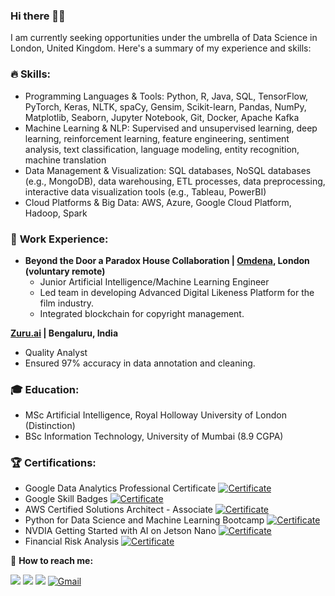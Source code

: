### Hi there 👋🏻

I am currently seeking opportunities under the umbrella of Data Science in London, United Kingdom. Here's a summary of my experience and skills:


### 🔥 **Skills:**

- Programming Languages & Tools: Python, R, Java, SQL, TensorFlow, PyTorch, Keras, NLTK, spaCy, Gensim, Scikit-learn, Pandas, NumPy, Matplotlib, Seaborn, Jupyter Notebook, Git, Docker, Apache Kafka 
- Machine Learning & NLP: Supervised and unsupervised learning, deep learning, reinforcement learning, feature engineering, sentiment analysis, text classification, language modeling, entity recognition, machine translation  
- Data Management & Visualization: SQL databases, NoSQL databases (e.g., MongoDB), data warehousing, ETL processes, data preprocessing, interactive data visualization tools (e.g., Tableau, PowerBI) 
- Cloud Platforms & Big Data: AWS, Azure, Google Cloud Platform, Hadoop, Spark  


### 🚀 **Work Experience:**

- **Beyond the Door a Paradox House Collaboration | [Omdena](https://www.omdena.com/), London (voluntary remote)**
  - Junior Artificial Intelligence/Machine Learning Engineer
  - Led team in developing Advanced Digital Likeness Platform for the film industry.
  - Integrated blockchain for copyright management.

**[Zuru.ai](https://zuru.ai/)  | Bengaluru, India**
  - Quality Analyst
  - Ensured 97% accuracy in data annotation and cleaning.

### **🎓 Education:** 

- MSc Artificial Intelligence, Royal Holloway University of London (Distinction) 
- BSc Information Technology, University of Mumbai (8.9 CGPA) 

### **🏆 Certifications:**

- Google Data Analytics Professional Certificate [![Certificate](https://img.icons8.com/doodle/24/000000/certificate.png)](https://www.credly.com/badges/37523c4a-7976-4488-b812-36acfe6e2690/public_url)
- Google Skill Badges [![Certificate](https://img.icons8.com/doodle/24/000000/certificate.png)](https://www.cloudskillsboost.google/public_profiles/75391262-68cf-4b5d-b8dc-960d505d46b2)
- AWS Certified Solutions Architect - Associate [![Certificate](https://img.icons8.com/doodle/24/000000/certificate.png)](https://www.credly.com/badges/34e99d56-30af-4b5b-a889-48e766a65c51/linked_in_profile)
- Python for Data Science and Machine Learning Bootcamp [![Certificate](https://img.icons8.com/doodle/24/000000/certificate.png)](https://udemy-certificate.s3.amazonaws.com/image/UC-a415548c-6b10-4250-9707-a5ddc98ad996.jpg?v=1703991724000) 
- NVDIA Getting Started with AI on Jetson Nano [![Certificate](https://img.icons8.com/doodle/24/000000/certificate.png)](https://courses.nvidia.com/certificates/42844036762742d8bff4bf91b96dd6d9/) 
- Financial Risk Analysis [![Certificate](https://img.icons8.com/doodle/24/000000/certificate.png)](https://www.linkedin.com/posts/onkar-sudrik_riskanalysis-finance-machinelearning-activity-7168998666525990915-dCFd?utm_source=share&utm_medium=member_desktop)


📱 **How to reach me:**


[<img target="_blank" src="https://img.icons8.com/cotton/64/000000/whatsapp--v4.png"/>](https://wa.me/447767935033) 
[<img target="_blank" src="https://img.icons8.com/doodle/64/000000/skype--v1.png"/>](https://join.skype.com/invite/WA1cdNpz3HNt)
[<img target="_blank" src="https://img.icons8.com/doodle/64/000000/linkedin-circled.png"/>](https://www.linkedin.com/in/onkar-sudrik/) 
[![Gmail](https://img.icons8.com/doodle/64/4285F4/gmail.png)](mailto:onkarsudrik07@gmail.com)

 

